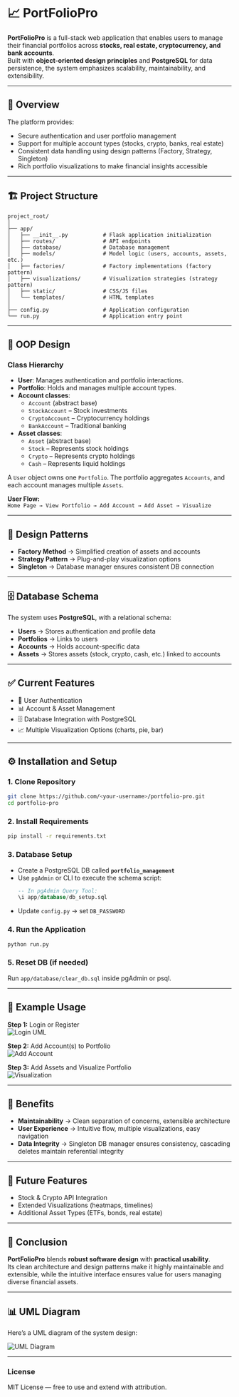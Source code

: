 # 📈 PortFolioPro

**PortFolioPro** is a full-stack web application that enables users to manage their financial portfolios across **stocks, real estate, cryptocurrency, and bank accounts**.  
Built with **object-oriented design principles** and **PostgreSQL** for data persistence, the system emphasizes scalability, maintainability, and extensibility.

---

## 🔎 Overview
The platform provides:
- Secure authentication and user portfolio management  
- Support for multiple account types (stocks, crypto, banks, real estate)  
- Consistent data handling using design patterns (Factory, Strategy, Singleton)  
- Rich portfolio visualizations to make financial insights accessible  

---

## 🏗️ Project Structure
```
project_root/
│
├── app/
│   ├── __init__.py           # Flask application initialization
│   ├── routes/               # API endpoints
│   ├── database/             # Database management
│   ├── models/               # Model logic (users, accounts, assets, etc.)
│   ├── factories/            # Factory implementations (factory pattern)
│   ├── visualizations/       # Visualization strategies (strategy pattern)
│   ├── static/               # CSS/JS files
│   └── templates/            # HTML templates
│
├── config.py                 # Application configuration
└── run.py                    # Application entry point
```

---

## 🧩 OOP Design
### Class Hierarchy
- **User**: Manages authentication and portfolio interactions.  
- **Portfolio**: Holds and manages multiple account types.  
- **Account classes**:
  - `Account` (abstract base)
  - `StockAccount` – Stock investments  
  - `CryptoAccount` – Cryptocurrency holdings  
  - `BankAccount` – Traditional banking  
- **Asset classes**:
  - `Asset` (abstract base)  
  - `Stock` – Represents stock holdings  
  - `Crypto` – Represents crypto holdings  
  - `Cash` – Represents liquid holdings  

A `User` object owns one `Portfolio`. The portfolio aggregates `Accounts`, and each account manages multiple `Assets`.  

**User Flow:**  
`Home Page → View Portfolio → Add Account → Add Asset → Visualize`

---

## 🎨 Design Patterns
- **Factory Method** → Simplified creation of assets and accounts  
- **Strategy Pattern** → Plug-and-play visualization options  
- **Singleton** → Database manager ensures consistent DB connection  

---

## 🗄️ Database Schema
The system uses **PostgreSQL**, with a relational schema:

- **Users** → Stores authentication and profile data  
- **Portfolios** → Links to users  
- **Accounts** → Holds account-specific data  
- **Assets** → Stores assets (stock, crypto, cash, etc.) linked to accounts  

---

## ✅ Current Features
- 🔐 User Authentication  
- 📊 Account & Asset Management  
- 🗄️ Database Integration with PostgreSQL  
- 📈 Multiple Visualization Options (charts, pie, bar)  

---

## ⚙️ Installation and Setup

### 1. Clone Repository
```bash
git clone https://github.com/<your-username>/portfolio-pro.git
cd portfolio-pro
```

### 2. Install Requirements
```bash
pip install -r requirements.txt
```

### 3. Database Setup
- Create a PostgreSQL DB called **`portfolio_management`**  
- Use `pgAdmin` or CLI to execute the schema script:  
  ```sql
  -- In pgAdmin Query Tool:
  \i app/database/db_setup.sql
  ```
- Update `config.py` → set `DB_PASSWORD`  

### 4. Run the Application
```bash
python run.py
```

### 5. Reset DB (if needed)
Run `app/database/clear_db.sql` inside pgAdmin or psql.

---

## 🚀 Example Usage
**Step 1:** Login or Register  
![Login UML](./uml_diagram.png)

**Step 2:** Add Account(s) to Portfolio  
![Add Account](./stocks_updated.png)

**Step 3:** Add Assets and Visualize Portfolio  
![Visualization](./pie_chart_updated.png)

---

## 🌟 Benefits
- **Maintainability** → Clean separation of concerns, extensible architecture  
- **User Experience** → Intuitive flow, multiple visualizations, easy navigation  
- **Data Integrity** → Singleton DB manager ensures consistency, cascading deletes maintain referential integrity  

---

## 🔮 Future Features
- Stock & Crypto API Integration  
- Extended Visualizations (heatmaps, timelines)  
- Additional Asset Types (ETFs, bonds, real estate)  

---

## 🏁 Conclusion
**PortFolioPro** blends **robust software design** with **practical usability**.  
Its clean architecture and design patterns make it highly maintainable and extensible, while the intuitive interface ensures value for users managing diverse financial assets.

---

## 📊 UML Diagram
Here’s a UML diagram of the system design:

![UML Diagram](./uml_diagram.png)

---

### License
MIT License — free to use and extend with attribution.
